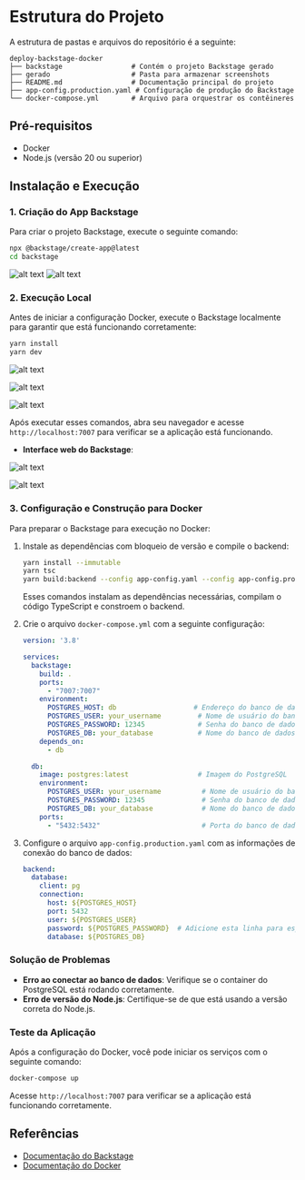 # Estrutura do Projeto

A estrutura de pastas e arquivos do repositório é a seguinte:

```plaintext
deploy-backstage-docker
├── backstage                 # Contém o projeto Backstage gerado
├── gerado                    # Pasta para armazenar screenshots
├── README.md                 # Documentação principal do projeto
├── app-config.production.yaml # Configuração de produção do Backstage
└── docker-compose.yml        # Arquivo para orquestrar os contêineres
```

## Pré-requisitos

- Docker
- Node.js (versão 20 ou superior)

## Instalação e Execução

### 1. Criação do App Backstage

Para criar o projeto Backstage, execute o seguinte comando:

```bash
npx @backstage/create-app@latest
cd backstage
```
![alt text](image-1.png)
![alt text](image-2.png)

### 2. Execução Local

Antes de iniciar a configuração Docker, execute o Backstage localmente para garantir que está funcionando corretamente:

```bash
yarn install
yarn dev
```
![alt text](image-3.png)

![alt text](image-4.png)

![alt text](image-5.png)

Após executar esses comandos, abra seu navegador e acesse `http://localhost:7007` para verificar se a aplicação está funcionando.

- **Interface web do Backstage**:  

![alt text](image-6.png)

![alt text](image-7.png)


### 3. Configuração e Construção para Docker

Para preparar o Backstage para execução no Docker:

1. Instale as dependências com bloqueio de versão e compile o backend:
   ```bash
   yarn install --immutable
   yarn tsc
   yarn build:backend --config app-config.yaml --config app-config.production.yaml
   ```
   Esses comandos instalam as dependências necessárias, compilam o código TypeScript e constroem o backend.

2. Crie o arquivo `docker-compose.yml` com a seguinte configuração:

   ```yaml
   version: '3.8'

   services:
     backstage:
       build: .
       ports:
         - "7007:7007"
       environment:
         POSTGRES_HOST: db                   # Endereço do banco de dados
         POSTGRES_USER: your_username         # Nome de usuário do banco de dados
         POSTGRES_PASSWORD: 12345             # Senha do banco de dados
         POSTGRES_DB: your_database           # Nome do banco de dados
       depends_on:
         - db

     db:
       image: postgres:latest                 # Imagem do PostgreSQL
       environment:
         POSTGRES_USER: your_username          # Nome de usuário do banco de dados
         POSTGRES_PASSWORD: 12345              # Senha do banco de dados
         POSTGRES_DB: your_database            # Nome do banco de dados
       ports:
         - "5432:5432"                         # Porta do banco de dados
   ```

3. Configure o arquivo `app-config.production.yaml` com as informações de conexão do banco de dados:

   ```yaml
   backend:
     database:
       client: pg
       connection:
         host: ${POSTGRES_HOST}
         port: 5432
         user: ${POSTGRES_USER}
         password: ${POSTGRES_PASSWORD}  # Adicione esta linha para especificar a senha
         database: ${POSTGRES_DB}
   ```

### Solução de Problemas

- **Erro ao conectar ao banco de dados**: Verifique se o container do PostgreSQL está rodando corretamente.
- **Erro de versão do Node.js**: Certifique-se de que está usando a versão correta do Node.js.

### Teste da Aplicação

Após a configuração do Docker, você pode iniciar os serviços com o seguinte comando:

```bash
docker-compose up
```

Acesse `http://localhost:7007` para verificar se a aplicação está funcionando corretamente.


## Referências

- [Documentação do Backstage](https://backstage.io/docs)
- [Documentação do Docker](https://docs.docker.com/)
